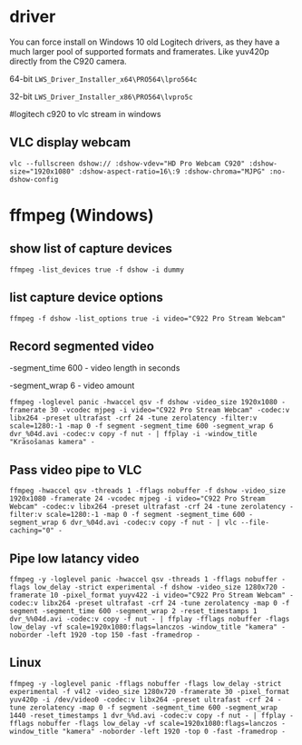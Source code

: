 # driver

You can force install on Windows 10 old Logitech drivers, as they have a much larger pool of supported formats and framerates. Like yuv420p directly from the C920 camera.

64-bit
```LWS_Driver_Installer_x64\PRO564\lpro564c```

32-bit
```LWS_Driver_Installer_x86\PRO564\lvpro5c```


#logitech c920 to vlc stream in windows
## VLC display webcam

```
vlc --fullscreen dshow:// :dshow-vdev="HD Pro Webcam C920" :dshow-size="1920x1080" :dshow-aspect-ratio=16\:9 :dshow-chroma="MJPG" :no-dshow-config
```

# ffmpeg (Windows)
## show list of capture devices

```
ffmpeg -list_devices true -f dshow -i dummy
```

## list capture device options

```
ffmpeg -f dshow -list_options true -i video="C922 Pro Stream Webcam"
```

## Record segmented video
-segment_time 600 - video length in seconds

-segment_wrap 6 - video amount

```
ffmpeg -loglevel panic -hwaccel qsv -f dshow -video_size 1920x1080 -framerate 30 -vcodec mjpeg -i video="C922 Pro Stream Webcam" -codec:v libx264 -preset ultrafast -crf 24 -tune zerolatency -filter:v scale=1280:-1 -map 0 -f segment -segment_time 600 -segment_wrap 6 dvr_%04d.avi -codec:v copy -f nut - | ffplay -i -window_title "Krāsošanas kamera" -
```

## Pass video pipe to VLC

```
ffmpeg -hwaccel qsv -threads 1 -fflags nobuffer -f dshow -video_size 1920x1080 -framerate 24 -vcodec mjpeg -i video="C922 Pro Stream Webcam" -codec:v libx264 -preset ultrafast -crf 24 -tune zerolatency -filter:v scale=1280:-1 -map 0 -f segment -segment_time 600 -segment_wrap 6 dvr_%04d.avi -codec:v copy -f nut - | vlc --file-caching="0" -
```

## Pipe low latancy video
```
ffmpeg -y -loglevel panic -hwaccel qsv -threads 1 -fflags nobuffer -flags low_delay -strict experimental -f dshow -video_size 1280x720 -framerate 10 -pixel_format yuyv422 -i video="C922 Pro Stream Webcam" -codec:v libx264 -preset ultrafast -crf 24 -tune zerolatency -map 0 -f segment -segment_time 600 -segment_wrap 2 -reset_timestamps 1 dvr_%%04d.avi -codec:v copy -f nut - | ffplay -fflags nobuffer -flags low_delay -vf scale=1920x1080:flags=lanczos -window_title "kamera" -noborder -left 1920 -top 150 -fast -framedrop -
```

## Linux
```
ffmpeg -y -loglevel panic -fflags nobuffer -flags low_delay -strict experimental -f v4l2 -video_size 1280x720 -framerate 30 -pixel_format yuv420p -i /dev/video0 -codec:v libx264 -preset ultrafast -crf 24 -tune zerolatency -map 0 -f segment -segment_time 600 -segment_wrap 1440 -reset_timestamps 1 dvr_%%d.avi -codec:v copy -f nut - | ffplay -fflags nobuffer -flags low_delay -vf scale=1920x1080:flags=lanczos -window_title "kamera" -noborder -left 1920 -top 0 -fast -framedrop -
```
